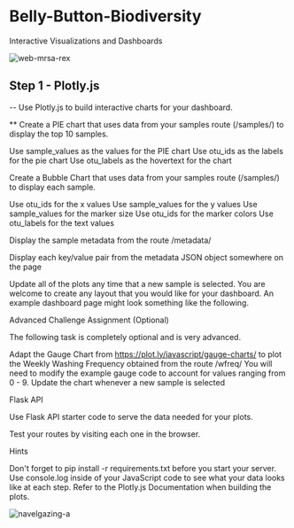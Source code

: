 # Belly-Button-Biodiversity
Interactive Visualizations and Dashboards




![web-mrsa-rex](https://user-images.githubusercontent.com/41865917/49971919-26bf0000-fefe-11e8-9a18-a1f13f87d365.jpg)


## Step 1 - Plotly.js

-- Use Plotly.js to build interactive charts for your dashboard.

** Create a PIE chart that uses data from your samples route (/samples/<sample>) to display the top 10 samples.

Use sample_values as the values for the PIE chart
Use otu_ids as the labels for the pie chart
Use otu_labels as the hovertext for the chart

Create a Bubble Chart that uses data from your samples route (/samples/<sample>) to display each sample.

Use otu_ids for the x values
Use sample_values for the y values
Use sample_values for the marker size
Use otu_ids for the marker colors
Use otu_labels for the text values

Display the sample metadata from the route /metadata/<sample>

Display each key/value pair from the metadata JSON object somewhere on the page

Update all of the plots any time that a new sample is selected.
You are welcome to create any layout that you would like for your dashboard. An example dashboard page might look something like the following.

Advanced Challenge Assignment (Optional)

The following task is completely optional and is very advanced.

Adapt the Gauge Chart from https://plot.ly/javascript/gauge-charts/ to plot the Weekly Washing Frequency obtained from the route /wfreq/<sample>
You will need to modify the example gauge code to account for values ranging from 0 - 9.
Update the chart whenever a new sample is selected
  
  
  
  Flask API

Use Flask API starter code to serve the data needed for your plots.


Test your routes by visiting each one in the browser.





Hints


Don't forget to pip install -r requirements.txt before you start your server.
Use console.log inside of your JavaScript code to see what your data looks like at each step.
Refer to the Plotly.js Documentation when building the plots.





![navelgazing-a](https://user-images.githubusercontent.com/41865917/49971820-caf47700-fefd-11e8-87a3-f37ff62ff3bf.jpg)
